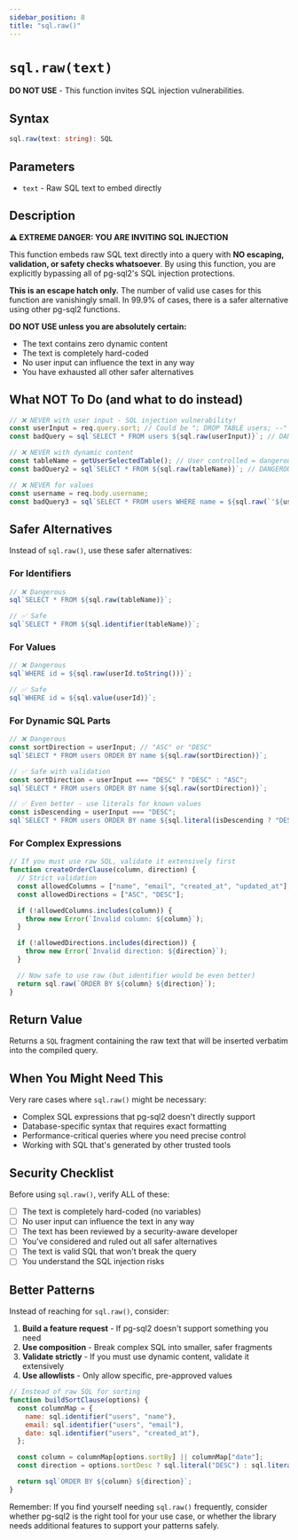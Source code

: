```yaml
---
sidebar_position: 8
title: "sql.raw()"
---
```


# `sql.raw(text)`

**DO NOT USE** - This function invites SQL injection vulnerabilities.

## Syntax

```typescript
sql.raw(text: string): SQL
```

## Parameters

- `text` - Raw SQL text to embed directly

## Description

**⚠️ EXTREME DANGER: YOU ARE INVITING SQL INJECTION**

This function embeds raw SQL text directly into a query with **NO escaping, validation, or safety checks whatsoever**. By using this function, you are explicitly bypassing all of pg-sql2's SQL injection protections.

**This is an escape hatch only.** The number of valid use cases for this function are vanishingly small. In 99.9% of cases, there is a safer alternative using other pg-sql2 functions.

**DO NOT USE unless you are absolutely certain:**

- The text contains zero dynamic content
- The text is completely hard-coded
- No user input can influence the text in any way
- You have exhausted all other safer alternatives

## What NOT To Do (and what to do instead)

```js
// ❌ NEVER with user input - SQL injection vulnerability!
const userInput = req.query.sort; // Could be "; DROP TABLE users; --"
const badQuery = sql`SELECT * FROM users ${sql.raw(userInput)}`; // DANGEROUS!

// ❌ NEVER with dynamic content
const tableName = getUserSelectedTable(); // User controlled = dangerous
const badQuery2 = sql`SELECT * FROM ${sql.raw(tableName)}`; // DANGEROUS!

// ❌ NEVER for values
const username = req.body.username;
const badQuery3 = sql`SELECT * FROM users WHERE name = ${sql.raw(`'${username}'`)}`; // DANGEROUS!
```

## Safer Alternatives

Instead of `sql.raw()`, use these safer alternatives:

### For Identifiers

```js
// ❌ Dangerous
sql`SELECT * FROM ${sql.raw(tableName)}`;

// ✅ Safe
sql`SELECT * FROM ${sql.identifier(tableName)}`;
```

### For Values

```js
// ❌ Dangerous
sql`WHERE id = ${sql.raw(userId.toString())}`;

// ✅ Safe
sql`WHERE id = ${sql.value(userId)}`;
```

### For Dynamic SQL Parts

```js
// ❌ Dangerous
const sortDirection = userInput; // "ASC" or "DESC"
sql`SELECT * FROM users ORDER BY name ${sql.raw(sortDirection)}`;

// ✅ Safe with validation
const sortDirection = userInput === "DESC" ? "DESC" : "ASC";
sql`SELECT * FROM users ORDER BY name ${sql.raw(sortDirection)}`;

// ✅ Even better - use literals for known values
const isDescending = userInput === "DESC";
sql`SELECT * FROM users ORDER BY name ${sql.literal(isDescending ? "DESC" : "ASC")}`;
```

### For Complex Expressions

```js
// If you must use raw SQL, validate it extensively first
function createOrderClause(column, direction) {
  // Strict validation
  const allowedColumns = ["name", "email", "created_at", "updated_at"];
  const allowedDirections = ["ASC", "DESC"];

  if (!allowedColumns.includes(column)) {
    throw new Error(`Invalid column: ${column}`);
  }

  if (!allowedDirections.includes(direction)) {
    throw new Error(`Invalid direction: ${direction}`);
  }

  // Now safe to use raw (but identifier would be even better)
  return sql.raw(`ORDER BY ${column} ${direction}`);
}
```

## Return Value

Returns a `SQL` fragment containing the raw text that will be inserted verbatim into the compiled query.

## When You Might Need This

Very rare cases where `sql.raw()` might be necessary:

- Complex SQL expressions that pg-sql2 doesn't directly support
- Database-specific syntax that requires exact formatting
- Performance-critical queries where you need precise control
- Working with SQL that's generated by other trusted tools

## Security Checklist

Before using `sql.raw()`, verify ALL of these:

- [ ] The text is completely hard-coded (no variables)
- [ ] No user input can influence the text in any way
- [ ] The text has been reviewed by a security-aware developer
- [ ] You've considered and ruled out all safer alternatives
- [ ] The text is valid SQL that won't break the query
- [ ] You understand the SQL injection risks

## Better Patterns

Instead of reaching for `sql.raw()`, consider:

1. **Build a feature request** - If pg-sql2 doesn't support something you need
2. **Use composition** - Break complex SQL into smaller, safer fragments
3. **Validate strictly** - If you must use dynamic content, validate it extensively
4. **Use allowlists** - Only allow specific, pre-approved values

```js
// Instead of raw SQL for sorting
function buildSortClause(options) {
  const columnMap = {
    name: sql.identifier("users", "name"),
    email: sql.identifier("users", "email"),
    date: sql.identifier("users", "created_at"),
  };

  const column = columnMap[options.sortBy] || columnMap["date"];
  const direction = options.sortDesc ? sql.literal("DESC") : sql.literal("ASC");

  return sql`ORDER BY ${column} ${direction}`;
}
```

Remember: If you find yourself needing `sql.raw()` frequently, consider whether pg-sql2 is the right tool for your use case, or whether the library needs additional features to support your patterns safely.
